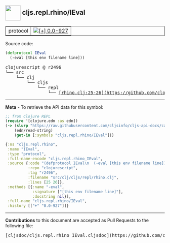 ## <img width="48px" valign="middle" src="http://i.imgur.com/Hi20huC.png"> cljs.repl.rhino/IEval

 <table border="1">
<tr>

<td>protocol</td>
<td><a href="https://github.com/cljsinfo/cljs-api-docs/tree/0.0-927"><img valign="middle" alt="[+] 0.0-927" src="https://img.shields.io/badge/+-0.0--927-lightgrey.svg"></a> </td>
</tr>
</table>






Source code:

```clj
(defprotocol IEval
  (-eval [this env filename line]))
```

 <pre>
clojurescript @ r2496
└── src
    └── clj
        └── cljs
            └── repl
                └── <ins>[rhino.clj:25-26](https://github.com/clojure/clojurescript/blob/r2496/src/clj/cljs/repl/rhino.clj#L25-L26)</ins>
</pre>


---

__Meta__ - To retrieve the API data for this symbol:

```clj
;; from Clojure REPL
(require '[clojure.edn :as edn])
(-> (slurp "https://raw.githubusercontent.com/cljsinfo/cljs-api-docs/catalog/cljs-api.edn")
    (edn/read-string)
    (get-in [:symbols "cljs.repl.rhino/IEval"]))
```

```clj
{:ns "cljs.repl.rhino",
 :name "IEval",
 :type "protocol",
 :full-name-encode "cljs.repl.rhino_IEval",
 :source {:code "(defprotocol IEval\n  (-eval [this env filename line]))",
          :repo "clojurescript",
          :tag "r2496",
          :filename "src/clj/cljs/repl/rhino.clj",
          :lines [25 26]},
 :methods [{:name "-eval",
            :signature ["[this env filename line]"],
            :docstring nil}],
 :full-name "cljs.repl.rhino/IEval",
 :history [["+" "0.0-927"]]}

```

---

__Contributions__ to this document are accepted as Pull Requests to the following file:

 <pre>
[cljsdoc/cljs.repl.rhino_IEval.cljsdoc](https://github.com/cljsinfo/cljs-api-docs/blob/master/cljsdoc/cljs.repl.rhino_IEval.cljsdoc)
</pre>

